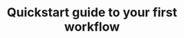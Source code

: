 ---
title: "Quickstart guide to your first workflow"
toc: true
tag: developers
category: "Workflow"
menus: 
    usedcases:
        icon: fa fa-link
        title: "Acknoledge data to new endpoint" 
        identifier: usedcases-ack
---
